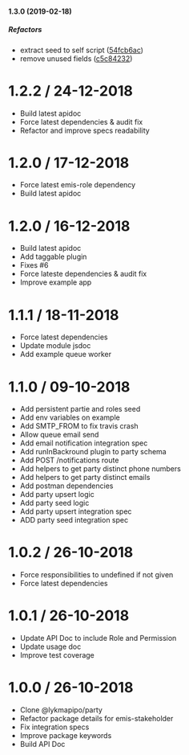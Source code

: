 #### 1.3.0 (2019-02-18)

##### Refactors

*  extract seed to self script ([54fcb6ac](https://github.com/CodeTanzania/emis-stakeholder/commit/54fcb6acb54034fa405c7f0396cf191de7f3e597))
*  remove unused fields ([c5c84232](https://github.com/CodeTanzania/emis-stakeholder/commit/c5c842327c59d379e63980cc4fa8e60b62cb95b8))

# 1.2.2 / 24-12-2018
- Build latest apidoc
- Force latest dependencies & audit fix
- Refactor and improve specs readability

# 1.2.0 / 17-12-2018
- Force latest emis-role dependency
- Build latest apidoc

# 1.2.0 / 16-12-2018
- Build latest apidoc
- Add taggable plugin   
- Fixes #6
- Force lateste dependencies & audit fix
- Improve example app

# 1.1.1 / 18-11-2018
- Force latest dependencies
- Update module jsdoc 
- Add example queue worker

# 1.1.0 / 09-10-2018
- Add persistent partie and roles seed
- Add env variables on example
- Add SMTP_FROM to fix travis crash
- Allow queue email send
- Add email notification integration spec
- Add runInBackround plugin to party schema
- Add POST /notifications route
- Add helpers to get party distinct phone numbers
- Add helpers to get party distinct emails
- Add postman dependencies
- Add party upsert logic
- Add party seed logic
- Add party upsert integration spec
- ADD party seed integration spec


# 1.0.2 / 26-10-2018
- Force responsibilities to undefined if not given
- Force latest dependencies

# 1.0.1 / 26-10-2018
- Update API Doc to include Role and Permission
- Update usage doc
- Improve test coverage         


# 1.0.0 / 26-10-2018
- Clone @lykmapipo/party
- Refactor package details for emis-stakeholder
- Fix integration specs
- Improve package keywords
- Build API Doc

